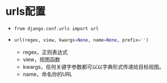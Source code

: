 # urls配置

- `from django.conf.urls import url`

- ```python
  url(regex, view, kwargs=None, name=None, prefix='')
  ```

  - regex，正则表达式
  - view，视图函数
  - kwargs，任何关键字参数都可以以字典形式传递给目标视图。
  - name，命名你的URL



